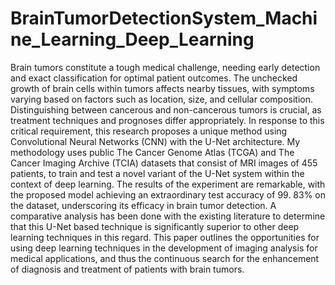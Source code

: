 # BrainTumorDetectionSystem_Machine_Learning_Deep_Learning

Brain tumors constitute a tough medical challenge, needing early detection and exact classification for optimal patient outcomes. The unchecked growth of brain cells within tumors affects nearby tissues, with symptoms varying based on factors such as location, size, and cellular composition. Distinguishing between cancerous and non-cancerous tumors is crucial, as treatment techniques and prognoses differ appropriately.
In response to this critical requirement, this research proposes a unique method using Convolutional Neural Networks (CNN) with the U-Net architecture. My methodology uses public The Cancer Genome Atlas (TCGA) and The Cancer Imaging Archive (TCIA) datasets that consist of MRI images of 455 patients, to train and test a novel variant of the U-Net system within the context of deep learning.
The results of the experiment are remarkable, with the proposed model achieving an extraordinary test accuracy of 99. 83% on the dataset, underscoring its efficacy in brain tumor detection. A comparative analysis has been done with the existing literature to determine that this U-Net based technique is significantly superior to other deep learning techniques in this regard. This paper outlines the opportunities for using deep learning techniques in the development of imaging analysis for medical applications, and thus the continuous search for the enhancement of diagnosis and treatment of patients with brain tumors.
